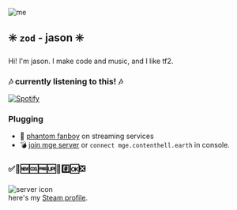 ![me](https://cdn.discordapp.com/avatars/260934923261706260/c721c26b38eec134ab639cc2ce16d92c.png?size=512)  
## ✳️ `zod` *-* jason ✳️
Hi! I'm jason. I make code and music, and I like tf2.

### 🎶 **currently listening to this!** 🎶  
[![Spotify](https://spotify-now-playing-poggers.vercel.app/api/spotify?background_color=0a0e12&border_color=16c60c)](https://open.spotify.com/user/dohflip7mdboclrx7m1kjjdp1)

### Plugging
- 🎹 [phantom fanboy](https://music.jasonmcelhenney.com/) on streaming services  
- 💣 [join mge server](steam://connect/mge.contenthell.earth/) or `connect mge.contenthell.earth` in console.

### ✅🔄🆕🆒🆓🆙📶#️⃣🆗❎
![server icon](https://imgur.com/er0fdbh.gif)  
here's my [Steam profile](https://contenthell.earth/).  

<!--
**zudsniper/zudsniper** is a ✨ _special_ ✨ repository because its `README.md` (this file) appears on your GitHub profile.

Here are some ideas to get you started:

- 🔭 I’m currently working on ...
- 🌱 I’m currently learning ...
- 👯 I’m looking to collaborate on ...
- 🤔 I’m looking for help with ...
- 💬 Ask me about ...
- 📫 How to reach me: ...
- 😄 Pronouns: ...
- ⚡ Fun fact: ...
-->
